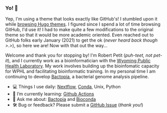 ### Yo! 👋

Yep, I'm using a theme that looks exactly like GitHub's! I stumbled upon it while [browsing Hugo themes](https://themes.gohugo.io/github-style/). I figured since I spend a lot of time browsing GitHub, I'd use it! I had to make quite a few modifications to the original theme so that it would be more academic oriented. Even reached out to GitHub folks early January (2021) to get the ok (*never heard back though >.>*), so here we are! Now with that out the way...

Welcome and thank you for stopping by! I'm Robert Petit (*puh-teet, not pet-it*), and I currently work as a bioinformatician with the [Wyoming Public Health Laboratory](https://health.wyo.gov/publichealth/lab/). My work involves building up the bioinfomatic capacity for WPHL and facilitating bioinformatic training. In my personal time I am continuing to develop [Bactopia](https://bactopia.github.io/), a bacterial genome analysis pipeline.

- 💻 Things I use daily: [Nextflow](https://www.nextflow.io/), [Conda](https://docs.conda.io/en/latest/), Unix, Python
- 🌱 I’m currently learning: [Github Actions](https://github.com/features/actions)
- 💬 Ask me about: [Bactopia](https://bactopia.github.io/) and [Bioconda](https://bioconda.github.io/)
- 🛠️ Bug or feedback? Please submit a [GitHub Issue](https://github.com/rpetit3/robertpetit.com/issues/new) (*thank you!*)
